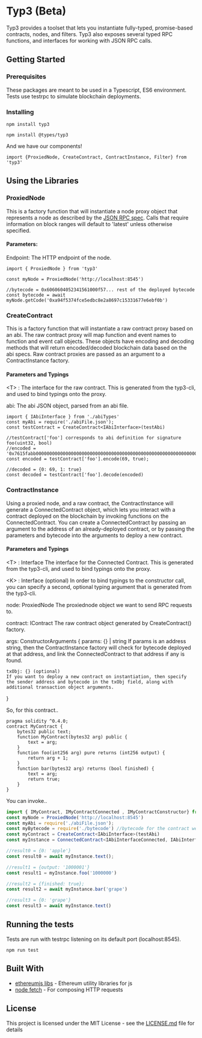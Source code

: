 # Typ3 (Beta)

Typ3 provides a toolset that lets you instantiate fully-typed, promise-based contracts, nodes, and filters. Typ3 also exposes several typed RPC functions, and interfaces for working with JSON RPC calls.

## Getting Started
### Prerequisites

These packages are meant to be used in a Typescript, ES6 environment. Tests use testrpc to simulate blockchain deployments.

### Installing

```
npm install typ3

npm install @types/typ3

```

And we have our components!

```
import {ProxiedNode, CreateContract, ContractInstance, Filter} from 'typ3'

```

## Using the Libraries

### ProxiedNode
This is a factory function that will instantiate a node proxy object that represents a node as described by the [JSON RPC spec](https://github.com/ethereum/wiki/wiki/JSON-RPC). Calls that require information on block ranges will default to 'latest' unless otherwise specified.

#### Parameters:
Endpoint: The HTTP endpoint of the node.

```
import { ProxiedNode } from 'typ3'

const myNode = ProxiedNode('http://localhost:8545')

//bytecode = 0x6060604052341561000f57... rest of the deployed bytecode
const bytecode = await myNode.getCode('0xa94f5374fce5edbc8e2a8697c15331677e6ebf0b')

```

### CreateContract
This is a factory function that will instantiate a raw contract proxy based on an abi. The raw contract proxy will map function and event names to function and event call objects. These objects have encoding and decoding methods that will return encoded/decoded blockchain data based on the abi specs. Raw contract proxies are passed as an argument to a ContractInstance factory. 

#### Parameters and Typings
\<T> : The interface for the raw contract. This is generated from the typ3-cli, and used to bind typings onto the proxy.

abi: The abi JSON object, parsed from an abi file.

```
import { IAbiInterface } from './abiTypes'
const myAbi = require('./abiFile.json');
const testContract = CreateContract<IAbiInterface>(testAbi)

//testContract['foo'] corresponds to abi definition for signature foo(uint32, bool)
//encoded = '0x7615fabb000000000000000000000000000000000000000000000000000000000000000450000000000000000000000000000000000000000000000000000000000000001
const encoded = testContract['foo'].encode(69, true);

//decoded = {0: 69, 1: true}
const decoded = testContract['foo'].decode(encoded)
```

### ContractInstance
Using a proxied node, and a raw contract, the ContractInstance will generate a ConnectedContract object, which lets you interact with a contract deployed on the blockchain by invoking functions on the ConnectedContract. You can create a ConnectedContract by passing an argument to the address of an already-deployed contract, or by passing the parameters and bytecode into the arguments to deploy a new contract. 

#### Parameters and Typings
\<T> : Interface
The interface for the Connected Contract. This is generated from the typ3-cli, and used to bind typings onto the proxy.

\<K> : Interface (optional)
In order to bind typings to the constructor call, you can specify a second, optional typing argument that is generated from the typ3-cli.

node: ProxiedNode
The proxiednode object we want to send RPC requests to.

contract: IContract
The raw contract object generated by CreateContract() factory.

args: ConstructorArguments
{
    params: {} | string
    If params is an address string, then the ContractInstance factory will check for bytecode deployed at that address, and link the ConnectedContract to that address if any is found.

    txObj: {} (optional)
    If you want to deploy a new contract on instantiation, then specify the sender address and bytecode in the txObj field, along with additional transaction object arguments.
}

So, for this contract..

```.sol
pragma solidity ^0.4.0;
contract MyContract {
    bytes32 public text;
    function MyContract(bytes32 arg) public {
        text = arg;
    }
    function foo(int256 arg) pure returns (int256 output) {
        return arg + 1;
    }
    function bar(bytes32 arg) returns (bool finished) {
        text = arg;
        return true;
    }
}
```

You can invoke..

```.ts
import { IMyContract, IMyContractConnected , IMyContractConstructor} from './abiTypes'
const myNode = ProxiedNode('http://localhost:8545')
const myAbi = require('./abiFile.json');
const myBytecode = require('./bytecode') //bytecode for the contract we want to deploy
const myContract = CreateContract<IAbiInterface>(testAbi)
const myInstance = ConnectedContract<IAbiInterfaceConnected, IAbiInterfaceConstructor>(myNode, myContract, {params: {arg: 'apple'}, txObj: {bytecode: myBytecode, from: '0x630b82ea92fb2fcbdacd10b5eb3a13905f82bec5'}})

//result0 = {0: 'apple'}
const result0 = await myInstance.text();

//result1 = {output: '1000001'}
const result1 = myInstance.foo('1000000')

//result2 = {finished: true};
const result2 = await myInstance.bar('grape')

//result3 = {0: 'grape'}
const result3 = await myInstance.text()
```

## Running the tests

Tests are run with testrpc listening on its default port (localhost:8545). 

```
npm run test
```

## Built With

* [ethereumjs libs](https://github.com/ethereumjs) - Ethereum utility libraries for js
* [node fetch](https://www.npmjs.com/package/node-fetch) - For composing HTTP requests

## License

This project is licensed under the MIT License - see the [LICENSE.md](LICENSE.md) file for details